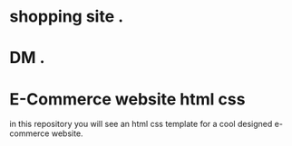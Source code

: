 # shopping site .
# DM .
# E-Commerce website html css

in this repository you will see an html css template for a cool designed e-commerce website.
